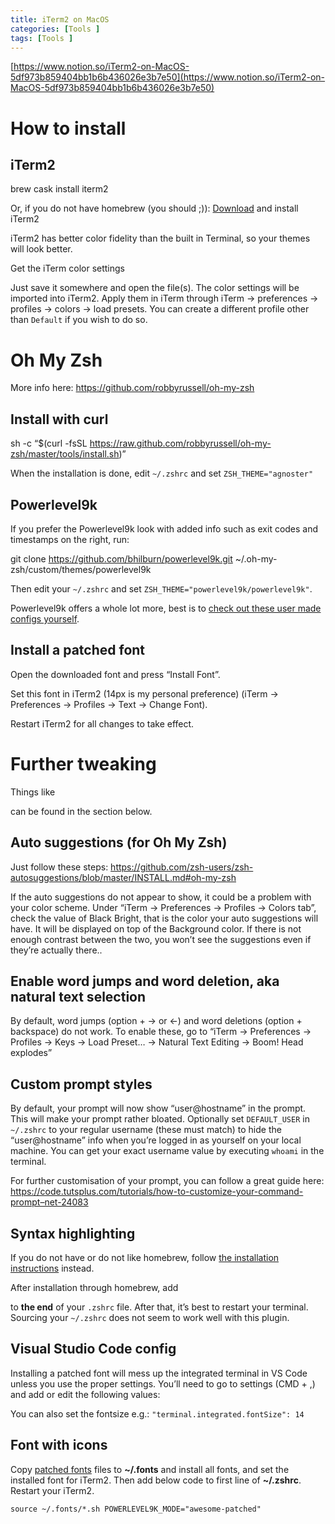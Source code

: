 ```yaml
---
title: iTerm2 on MacOS
categories: [Tools ]
tags: [Tools ]
---
```


[https://www.notion.so/iTerm2-on-MacOS-5df973b859404bb1b6b436026e3b7e50](https://www.notion.so/iTerm2-on-MacOS-5df973b859404bb1b6b436026e3b7e50)


# How to install


## iTerm2


brew cask install iterm2


Or, if you do not have homebrew (you should ;)): [Download](http://www.iterm2.com/downloads.html) and install iTerm2


iTerm2 has better color fidelity than the built in Terminal, so your themes will look better.


Get the iTerm color settings


Just save it somewhere and open the file(s). The color settings will be imported into iTerm2. Apply them in iTerm through iTerm → preferences → profiles → colors → load presets. You can create a different profile other than `Default` if you wish to do so.


# Oh My Zsh


More info here: https://github.com/robbyrussell/oh-my-zsh


## Install with curl


sh -c “$(curl -fsSL https://raw.github.com/robbyrussell/oh-my-zsh/master/tools/install.sh)”


When the installation is done, edit `~/.zshrc` and set `ZSH_THEME="agnoster"`


## Powerlevel9k


If you prefer the Powerlevel9k look with added info such as exit codes and timestamps on the right, run:


git clone https://github.com/bhilburn/powerlevel9k.git ~/.oh-my-zsh/custom/themes/powerlevel9k


Then edit your `~/.zshrc` and set `ZSH_THEME="powerlevel9k/powerlevel9k"`.


Powerlevel9k offers a whole lot more, best is to [check out these user made configs yourself](https://github.com/bhilburn/powerlevel9k/wiki/Show-Off-Your-Config).


## Install a patched font


Open the downloaded font and press “Install Font”.


Set this font in iTerm2 (14px is my personal preference) (iTerm → Preferences → Profiles → Text → Change Font).


Restart iTerm2 for all changes to take effect.


# Further tweaking


Things like


can be found in the section below.


## Auto suggestions (for Oh My Zsh)


Just follow these steps: https://github.com/zsh-users/zsh-autosuggestions/blob/master/INSTALL.md#oh-my-zsh


If the auto suggestions do not appear to show, it could be a problem with your color scheme. Under “iTerm → Preferences → Profiles → Colors tab”, check the value of Black Bright, that is the color your auto suggestions will have. It will be displayed on top of the Background color. If there is not enough contrast between the two, you won’t see the suggestions even if they’re actually there..


## Enable word jumps and word deletion, aka natural text selection


By default, word jumps (option + → or ←) and word deletions (option + backspace) do not work. To enable these, go to “iTerm → Preferences → Profiles → Keys → Load Preset… → Natural Text Editing → Boom! Head explodes”


## Custom prompt styles


By default, your prompt will now show “user@hostname” in the prompt. This will make your prompt rather bloated. Optionally set `DEFAULT_USER` in `~/.zshrc` to your regular username (these must match) to hide the “user@hostname” info when you’re logged in as yourself on your local machine. You can get your exact username value by executing `whoami` in the terminal.


For further customisation of your prompt, you can follow a great guide here: https://code.tutsplus.com/tutorials/how-to-customize-your-command-prompt–net-24083


## Syntax highlighting


If you do not have or do not like homebrew, follow [the installation instructions](https://github.com/zsh-users/zsh-syntax-highlighting/blob/master/INSTALL.md) instead.


After installation through homebrew, add


to **the end** of your `.zshrc` file. After that, it’s best to restart your terminal. Sourcing your `~/.zshrc` does not seem to work well with this plugin.


## Visual Studio Code config


Installing a patched font will mess up the integrated terminal in VS Code unless you use the proper settings. You’ll need to go to settings (CMD + ,) and add or edit the following values:


You can also set the fontsize e.g.: `"terminal.integrated.fontSize": 14`


## Font with icons


Copy [patched fonts](https://github.com/gabrielelana/awesome-terminal-fonts/tree/patching-strategy/patched) files to **~/.fonts** and install all fonts, and set the installed font for iTerm2. Then add below code to first line of **~/.zshrc**. Restart your iTerm2.


`source ~/.fonts/*.sh POWERLEVEL9K_MODE="awesome-patched"`

